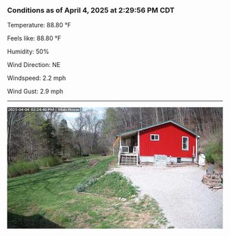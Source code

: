 ### Conditions as of April 4, 2025 at 2:29:56 PM CDT 

Temperature: 88.80 &deg;F

Feels like: 88.80 &deg;F

Humidity: 50%

Wind Direction: NE

Windspeed: 2.2 mph

Wind Gust: 2.9 mph

---

<img src="./images/latest.jpeg"/>


